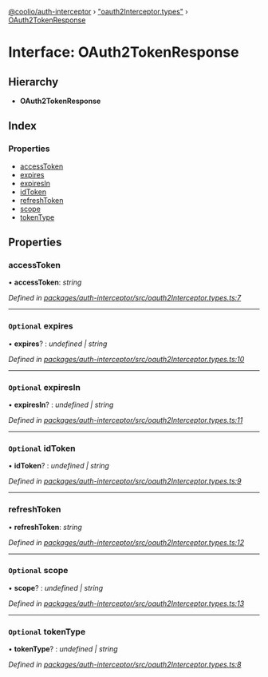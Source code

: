 [@coolio/auth-interceptor](../README.md) › ["oauth2Interceptor.types"](../modules/_oauth2interceptor_types_.md) › [OAuth2TokenResponse](_oauth2interceptor_types_.oauth2tokenresponse.md)

# Interface: OAuth2TokenResponse

## Hierarchy

* **OAuth2TokenResponse**

## Index

### Properties

* [accessToken](_oauth2interceptor_types_.oauth2tokenresponse.md#accesstoken)
* [expires](_oauth2interceptor_types_.oauth2tokenresponse.md#optional-expires)
* [expiresIn](_oauth2interceptor_types_.oauth2tokenresponse.md#optional-expiresin)
* [idToken](_oauth2interceptor_types_.oauth2tokenresponse.md#optional-idtoken)
* [refreshToken](_oauth2interceptor_types_.oauth2tokenresponse.md#refreshtoken)
* [scope](_oauth2interceptor_types_.oauth2tokenresponse.md#optional-scope)
* [tokenType](_oauth2interceptor_types_.oauth2tokenresponse.md#optional-tokentype)

## Properties

###  accessToken

• **accessToken**: *string*

*Defined in [packages/auth-interceptor/src/oauth2Interceptor.types.ts:7](https://github.com/headline-1/coolio/blob/32658f8/packages/auth-interceptor/src/oauth2Interceptor.types.ts#L7)*

___

### `Optional` expires

• **expires**? : *undefined | string*

*Defined in [packages/auth-interceptor/src/oauth2Interceptor.types.ts:10](https://github.com/headline-1/coolio/blob/32658f8/packages/auth-interceptor/src/oauth2Interceptor.types.ts#L10)*

___

### `Optional` expiresIn

• **expiresIn**? : *undefined | string*

*Defined in [packages/auth-interceptor/src/oauth2Interceptor.types.ts:11](https://github.com/headline-1/coolio/blob/32658f8/packages/auth-interceptor/src/oauth2Interceptor.types.ts#L11)*

___

### `Optional` idToken

• **idToken**? : *undefined | string*

*Defined in [packages/auth-interceptor/src/oauth2Interceptor.types.ts:9](https://github.com/headline-1/coolio/blob/32658f8/packages/auth-interceptor/src/oauth2Interceptor.types.ts#L9)*

___

###  refreshToken

• **refreshToken**: *string*

*Defined in [packages/auth-interceptor/src/oauth2Interceptor.types.ts:12](https://github.com/headline-1/coolio/blob/32658f8/packages/auth-interceptor/src/oauth2Interceptor.types.ts#L12)*

___

### `Optional` scope

• **scope**? : *undefined | string*

*Defined in [packages/auth-interceptor/src/oauth2Interceptor.types.ts:13](https://github.com/headline-1/coolio/blob/32658f8/packages/auth-interceptor/src/oauth2Interceptor.types.ts#L13)*

___

### `Optional` tokenType

• **tokenType**? : *undefined | string*

*Defined in [packages/auth-interceptor/src/oauth2Interceptor.types.ts:8](https://github.com/headline-1/coolio/blob/32658f8/packages/auth-interceptor/src/oauth2Interceptor.types.ts#L8)*
